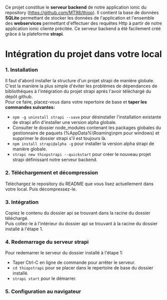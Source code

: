 Ce projet constitue le **serveur backend** de notre application ionic du repository (https://github.com/MT98/thiop). Il contient la base de données **SQLite** permettant de stocker les données de l'application et l'ensemble des **webservices** permettant d'effectuer des requêtes Http à partir de notre application ionic cliente précitée. Ce serveur backend a été facilement créé grâce à la plateforme **strapi**.    
    
    
    
# Intégration du projet dans votre local
    
### 1. Installation
Il faut d'abord installer la structure d'un projet strapi de manière globale. C'est la manière la plus simple d'éviter les problémes de dépendances de bibliothéques à l'intégration du projet strapi aprés l'avoir téléchargé du dépôt github.    
Pour ce faire, placez-vous dans votre repertoire de base et **taper les commandes suivantes:**    

* ```npm -g uninstall strapi --save``` pour désinstaller l'installation existante de strapi afin d'installer une version alpha globale.
* Consulter le dossier node_modules contenant les packages globales du gestionnaire de paquets (%AppData%\Roaming\npm pour windows) et supprimer le dossier strapi s'il est toujours là.
* ```npm install strapi@alpha -g``` pour installer la version alpha strapi de manière globale.
* ```strapi new thiopstrapi --quickstart``` pour créer le nouveau projet strapi définissant notre serveur backend.
    
### 2. Téléchargement et décompression
Téléchargez le repository du README que vous lisez actuellement dans votre local. Puis décompressez-le.

### 3. Intégration    
Copiez le contenu du dossier api se trouvant dans la racine du dossier téléchargé.    
Puis collez-le à l'intérieur du dossier api se trouvant à la racine du dossier installé à l'étape 1.

### 4. Redemarrage du serveur strapi
Pour redemarrer le serveur du dossier installé à l'étape 1:
* Taper Ctrl-C en ligne de commande pour arrêter le serveur.    
* ```cd thiopstrapi``` pour se placer dans le repertoire de base du dossier installé.
* ```strapi start``` pour le démarrer.    

### 5. Configuration au navigateur
